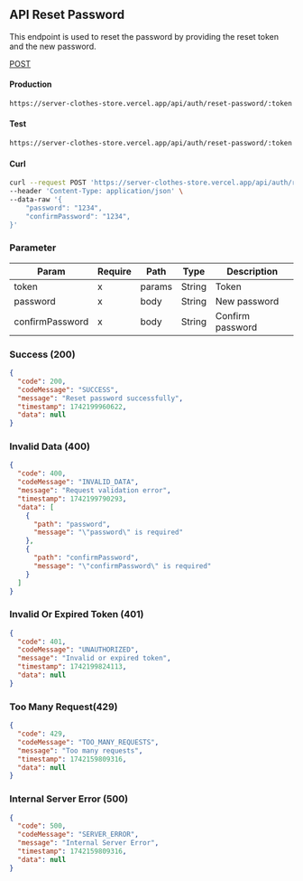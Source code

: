 ## API Reset Password

This endpoint is used to reset the password by providing the reset token and the new password.

[POST](#)

#### Production

```bash
https://server-clothes-store.vercel.app/api/auth/reset-password/:token
```

#### Test

```bash
https://server-clothes-store.vercel.app/api/auth/reset-password/:token
```

#### Curl

```bash
curl --request POST 'https://server-clothes-store.vercel.app/api/auth/reset-password/:token' \
--header 'Content-Type: application/json' \
--data-raw '{
    "password": "1234",
    "confirmPassword": "1234",
}'
```

### Parameter

| Param           | Require | Path   | Type   | Description      |
| --------------- | ------- | ------ | ------ | ---------------- |
| token           | x       | params | String | Token            |
| password        | x       | body   | String | New password     |
| confirmPassword | x       | body   | String | Confirm password |

### Success (200)

```json
{
  "code": 200,
  "codeMessage": "SUCCESS",
  "message": "Reset password successfully",
  "timestamp": 1742199960622,
  "data": null
}
```

### Invalid Data (400)

```json
{
  "code": 400,
  "codeMessage": "INVALID_DATA",
  "message": "Request validation error",
  "timestamp": 1742199790293,
  "data": [
    {
      "path": "password",
      "message": "\"password\" is required"
    },
    {
      "path": "confirmPassword",
      "message": "\"confirmPassword\" is required"
    }
  ]
}
```

### Invalid Or Expired Token (401)

```json
{
  "code": 401,
  "codeMessage": "UNAUTHORIZED",
  "message": "Invalid or expired token",
  "timestamp": 1742199824113,
  "data": null
}
```

### Too Many Request(429)

```json
{
  "code": 429,
  "codeMessage": "TOO_MANY_REQUESTS",
  "message": "Too many requests",
  "timestamp": 1742159809316,
  "data": null
}
```

### Internal Server Error (500)

```json
{
  "code": 500,
  "codeMessage": "SERVER_ERROR",
  "message": "Internal Server Error",
  "timestamp": 1742159809316,
  "data": null
}
```
